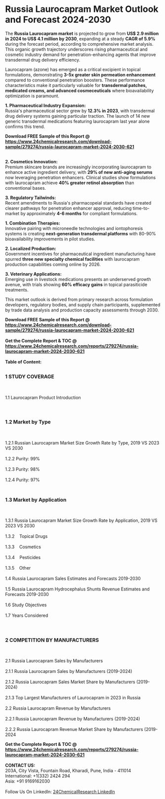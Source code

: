 <h1>Russia Laurocapram Market Outlook and Forecast 2024-2030</h1><p>The <strong>Russia Laurocapram market</strong> is projected to grow from <strong>US$ 2.9 million in 2024 to US$ 4.1 million by 2030</strong>, expanding at a steady <strong>CAGR of 5.9%</strong> during the forecast period, according to comprehensive market analysis. This organic growth trajectory underscores rising pharmaceutical and cosmetic industry demand for penetration-enhancing agents that improve transdermal drug delivery efficiency.</p><p>Laurocapram (azone) has emerged as a critical excipient in topical formulations, demonstrating <strong>3-5x greater skin permeation enhancement</strong> compared to conventional penetration boosters. These performance characteristics make it particularly valuable for <strong>transdermal patches, medicated creams, and advanced cosmeceuticals</strong> where bioavailability optimization is paramount.</p><p><strong>1. Pharmaceutical Industry Expansion:</strong><br>
Russia's pharmaceutical sector grew by <strong>12.3% in 2023</strong>, with transdermal drug delivery systems gaining particular traction. The launch of 14 new generic transdermal medications featuring laurocapram last year alone confirms this trend.</p><div><b>Download FREE Sample of this Report @ 
            <a href="https://www.24chemicalresearch.com/download-sample/279274/russia-laurocapram-market-2024-2030-621">
            https://www.24chemicalresearch.com/download-sample/279274/russia-laurocapram-market-2024-2030-621</a></b></div><br><p><strong>2. Cosmetics Innovation:</strong><br>
Premium skincare brands are increasingly incorporating laurocapram to enhance active ingredient delivery, with <strong>29% of new anti-aging serums</strong> now leveraging penetration enhancers. Clinical studies show formulations with laurocapram achieve <strong>40% greater retinol absorption</strong> than conventional bases.</p><p><strong>3. Regulatory Tailwinds:</strong><br>
Recent amendments to Russia's pharmacopeial standards have created clearer pathways for penetration enhancer approval, reducing time-to-market by approximately <strong>4-6 months</strong> for compliant formulations.</p><p><strong>1. Combination Therapies:</strong><br>
Innovative pairing with microneedle technologies and iontophoresis systems is creating <strong>next-generation transdermal platforms</strong> with 80-90% bioavailability improvements in pilot studies.</p><p><strong>2. Localized Production:</strong><br>
Government incentives for pharmaceutical ingredient manufacturing have spurred <strong>three new specialty chemical facilities</strong> with laurocapram production capabilities coming online by 2026.</p><p><strong>3. Veterinary Applications:</strong><br>
Emerging use in livestock medications presents an underserved growth avenue, with trials showing <strong>60% efficacy gains</strong> in topical parasiticide treatments.</p><p>This market outlook is derived from primary research across formulation developers, regulatory bodies, and supply chain participants, supplemented by trade data analysis and production capacity assessments through 2030.</p><div><b>Download FREE Sample of this Report @ 
            <a href="https://www.24chemicalresearch.com/download-sample/279274/russia-laurocapram-market-2024-2030-621">
            https://www.24chemicalresearch.com/download-sample/279274/russia-laurocapram-market-2024-2030-621</a></b></div><br><div><b>Get the Complete Report & TOC @ 
            <a href="https://www.24chemicalresearch.com/reports/279274/russia-laurocapram-market-2024-2030-621">
            https://www.24chemicalresearch.com/reports/279274/russia-laurocapram-market-2024-2030-621</a></b></div><br>
            <b>Table of Content:</b><p><h2><span style="font-size:16px"><strong>1 STUDY COVERAGE</strong></span></h2><br />
<p>1.1 Laurocapram Product Introduction</p><br />
<h2><span style="font-size:16px"><strong>1.2 Market by Type</strong></span></h2><br />
<p>1.2.1 Russian Laurocapram Market Size Growth Rate by Type, 2019 VS 2023 VS 2030<br /><br />
1.2.2 Purity: 99%&nbsp;&nbsp; &nbsp;<br /><br />
1.2.3 Purity: 98%<br /><br />
1.2.4 Purity: 97%<br /><br />
<h2><span style="font-size:16px"><strong>1.3 Market by Application</strong></span></h2><br />
<p>1.3.1 Russia Laurocapram Market Size Growth Rate by Application, 2019 VS 2023 VS 2030<br /><br />
1.3.2&nbsp;&nbsp; &nbsp;Topical Drugs<br /><br />
1.3.3&nbsp;&nbsp; &nbsp;Cosmetics<br /><br />
1.3.4&nbsp;&nbsp; &nbsp;Pesticides<br /><br />
1.3.5&nbsp;&nbsp; &nbsp;Other<br /><br />
1.4 Russia Laurocapram Sales Estimates and Forecasts 2019-2030<br /><br />
1.5 Russia Laurocapram Hydrocephalus Shunts Revenue Estimates and Forecasts 2019-2030<br /><br />
1.6 Study Objectives<br /><br />
1.7 Years Considered</p><br />
<h2><span style="font-size:16px"><strong>2 COMPETITION BY MANUFACTURERS</strong></span></h2><br />
<p>2.1 Russia Laurocapram Sales by Manufacturers<br /><br />
2.1.1 Russia Laurocapram Sales by Manufacturers (2019-2024)<br /><br />
2.1.2 Russia Laurocapram Sales Market Share by Manufacturers (2019-2024)<br /><br />
2.1.3 Top Largest Manufacturers of Laurocapram in 2023 in Russia<br /><br />
2.2 Russia Laurocapram Revenue by Manufacturers<br /><br />
2.2.1 Russia Laurocapram Revenue by Manufacturers (2019-2024)<br /><br />
2.2.2 Russia Laurocapram Revenue Market Share by Manufacturers (2019-2024</p><div><b>Get the Complete Report & TOC @ 
            <a href="https://www.24chemicalresearch.com/reports/279274/russia-laurocapram-market-2024-2030-621">
            https://www.24chemicalresearch.com/reports/279274/russia-laurocapram-market-2024-2030-621</a></b></div><br><b>CONTACT US:</b><br>
            203A, City Vista, Fountain Road, Kharadi, Pune, India - 411014<br>
            International: +1(332) 2424 294<br>
            Asia: +91 9169162030 <br><br>
            Follow Us On LinkedIn: <a href="https://www.linkedin.com/company/24chemicalresearch/">24ChemicalResearch LinkedIn</a>